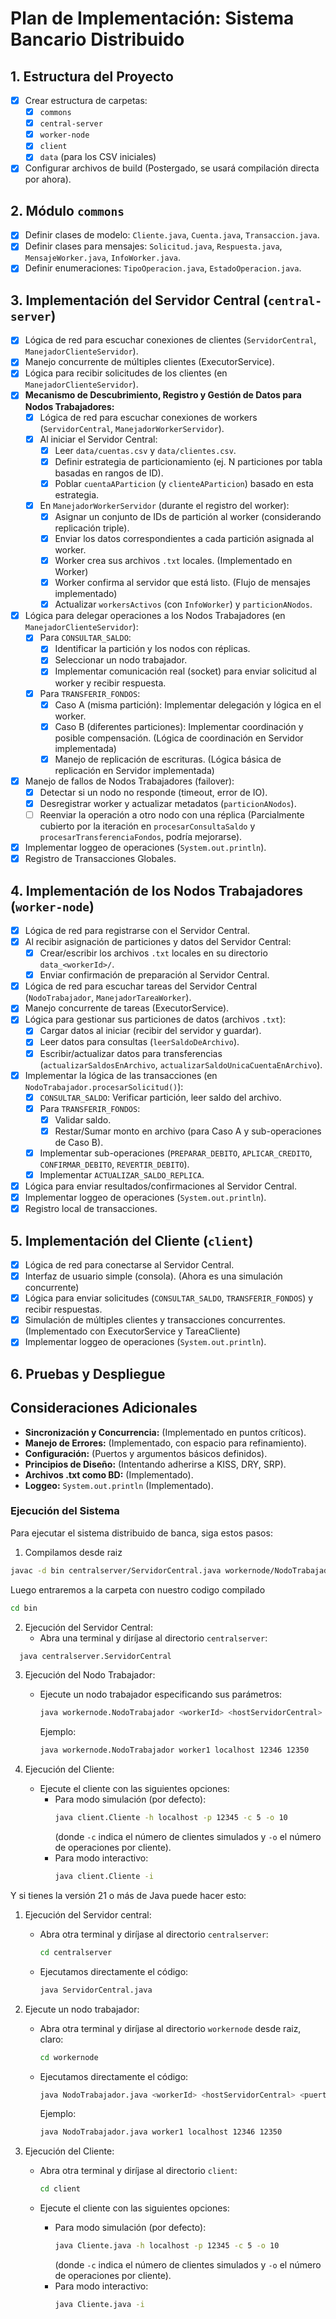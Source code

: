 # Plan de Implementación: Sistema Bancario Distribuido

## 1. Estructura del Proyecto
   - [x] Crear estructura de carpetas:
     - [x] `commons`
     - [x] `central-server`
     - [x] `worker-node`
     - [x] `client`
     - [x] `data` (para los CSV iniciales)
   - [x] Configurar archivos de build (Postergado, se usará compilación directa por ahora).

## 2. Módulo `commons`
   - [x] Definir clases de modelo: `Cliente.java`, `Cuenta.java`, `Transaccion.java`.
   - [x] Definir clases para mensajes: `Solicitud.java`, `Respuesta.java`, `MensajeWorker.java`, `InfoWorker.java`.
   - [x] Definir enumeraciones: `TipoOperacion.java`, `EstadoOperacion.java`.

## 3. Implementación del Servidor Central (`central-server`)
   - [x] Lógica de red para escuchar conexiones de clientes (`ServidorCentral`, `ManejadorClienteServidor`).
   - [x] Manejo concurrente de múltiples clientes (ExecutorService).
   - [x] Lógica para recibir solicitudes de los clientes (en `ManejadorClienteServidor`).
   - [x] **Mecanismo de Descubrimiento, Registro y Gestión de Datos para Nodos Trabajadores:**
     - [x] Lógica de red para escuchar conexiones de workers (`ServidorCentral`, `ManejadorWorkerServidor`).
     - [x] Al iniciar el Servidor Central:
       - [x] Leer `data/cuentas.csv` y `data/clientes.csv`.
       - [x] Definir estrategia de particionamiento (ej. N particiones por tabla basadas en rangos de ID).
       - [x] Poblar `cuentaAParticion` (y `clienteAParticion`) basado en esta estrategia.
     - [x] En `ManejadorWorkerServidor` (durante el registro del worker):
       - [x] Asignar un conjunto de IDs de partición al worker (considerando replicación triple).
       - [x] Enviar los datos correspondientes a cada partición asignada al worker.
       - [x] Worker crea sus archivos `.txt` locales. (Implementado en Worker)
       - [x] Worker confirma al servidor que está listo. (Flujo de mensajes implementado)
       - [x] Actualizar `workersActivos` (con `InfoWorker`) y `particionANodos`.
   - [x] Lógica para delegar operaciones a los Nodos Trabajadores (en `ManejadorClienteServidor`):
     - [x] Para `CONSULTAR_SALDO`:
       - [x] Identificar la partición y los nodos con réplicas.
       - [x] Seleccionar un nodo trabajador.
       - [x] Implementar comunicación real (socket) para enviar solicitud al worker y recibir respuesta.
     - [x] Para `TRANSFERIR_FONDOS`:
       - [x] Caso A (misma partición): Implementar delegación y lógica en el worker.
       - [x] Caso B (diferentes particiones): Implementar coordinación y posible compensación. (Lógica de coordinación en Servidor implementada)
       - [x] Manejo de replicación de escrituras. (Lógica básica de replicación en Servidor implementada)
   - [x] Manejo de fallos de Nodos Trabajadores (failover):
     - [x] Detectar si un nodo no responde (timeout, error de IO).
     - [x] Desregistrar worker y actualizar metadatos (`particionANodos`).
     - [ ] Reenviar la operación a otro nodo con una réplica (Parcialmente cubierto por la iteración en `procesarConsultaSaldo` y `procesarTransferenciaFondos`, podría mejorarse).
   - [x] Implementar loggeo de operaciones (`System.out.println`).
   - [x] Registro de Transacciones Globales.

## 4. Implementación de los Nodos Trabajadores (`worker-node`)
   - [x] Lógica de red para registrarse con el Servidor Central.
   - [x] Al recibir asignación de particiones y datos del Servidor Central:
     - [x] Crear/escribir los archivos `.txt` locales en su directorio `data_<workerId>/`.
     - [x] Enviar confirmación de preparación al Servidor Central.
   - [x] Lógica de red para escuchar tareas del Servidor Central (`NodoTrabajador`, `ManejadorTareaWorker`).
   - [x] Manejo concurrente de tareas (ExecutorService).
   - [x] Lógica para gestionar sus particiones de datos (archivos `.txt`):
     - [x] Cargar datos al iniciar (recibir del servidor y guardar).
     - [x] Leer datos para consultas (`leerSaldoDeArchivo`).
     - [x] Escribir/actualizar datos para transferencias (`actualizarSaldosEnArchivo`, `actualizarSaldoUnicaCuentaEnArchivo`).
   - [x] Implementar la lógica de las transacciones (en `NodoTrabajador.procesarSolicitud()`):
     - [x] `CONSULTAR_SALDO`: Verificar partición, leer saldo del archivo.
     - [x] Para `TRANSFERIR_FONDOS`:
       - [x] Validar saldo.
       - [x] Restar/Sumar monto en archivo (para Caso A y sub-operaciones de Caso B).
     - [x] Implementar sub-operaciones (`PREPARAR_DEBITO`, `APLICAR_CREDITO`, `CONFIRMAR_DEBITO`, `REVERTIR_DEBITO`).
     - [x] Implementar `ACTUALIZAR_SALDO_REPLICA`.
   - [x] Lógica para enviar resultados/confirmaciones al Servidor Central.
   - [x] Implementar loggeo de operaciones (`System.out.println`).
   - [x] Registro local de transacciones.

## 5. Implementación del Cliente (`client`)
   - [x] Lógica de red para conectarse al Servidor Central.
   - [x] Interfaz de usuario simple (consola). (Ahora es una simulación concurrente)
   - [x] Lógica para enviar solicitudes (`CONSULTAR_SALDO`, `TRANSFERIR_FONDOS`) y recibir respuestas.
   - [x] Simulación de múltiples clientes y transacciones concurrentes. (Implementado con ExecutorService y TareaCliente)
   - [x] Implementar loggeo de operaciones (`System.out.println`).

## 6. Pruebas y Despliegue

## Consideraciones Adicionales
   - **Sincronización y Concurrencia:** (Implementado en puntos críticos).
   - **Manejo de Errores:** (Implementado, con espacio para refinamiento).
   - **Configuración:** (Puertos y argumentos básicos definidos).
   - **Principios de Diseño:** (Intentando adherirse a KISS, DRY, SRP).
   - **Archivos .txt como BD:** (Implementado).
   - **Loggeo:** `System.out.println` (Implementado).

### Ejecución del Sistema

Para ejecutar el sistema distribuido de banca, siga estos pasos:

1. Compilamos desde raiz

``` bash
javac -d bin centralserver/ServidorCentral.java workernode/NodoTrabajador.java client/Cliente.java
```

Luego entraremos a la carpeta con nuestro codigo compilado

``` sh
cd bin
```

2. Ejecución del Servidor Central:
   - Abra una terminal y diríjase al directorio `centralserver`:
``` bash
  java centralserver.ServidorCentral
```


3. Ejecución del Nodo Trabajador:

   - Ejecute un nodo trabajador especificando sus parámetros:
     ```bash
     java workernode.NodoTrabajador <workerId> <hostServidorCentral> <puertoServidorCentral> <puertoEscuchaTareas>
     ```
     Ejemplo:
     ```bash
     java workernode.NodoTrabajador worker1 localhost 12346 12350
     ```

4. Ejecución del Cliente:

   - Ejecute el cliente con las siguientes opciones:
     - Para modo simulación (por defecto):
       ```bash
       java client.Cliente -h localhost -p 12345 -c 5 -o 10
       ```
       (donde `-c` indica el número de clientes simulados y `-o` el número de operaciones por cliente).
     - Para modo interactivo:
       ```bash
       java client.Cliente -i
       ```


Y si tienes la versión 21 o más de Java puede hacer esto:

1. Ejecución del Servidor central:
   - Abra otra terminal y diríjase al directorio `centralserver`:
     ```bash
     cd centralserver
     ```
   - Ejecutamos directamente el código:
     ```bash
     java ServidorCentral.java
     ```

2. Ejecute un nodo trabajador:
   - Abra otra terminal y diríjase al directorio `workernode` desde raiz, claro:
     ```bash
     cd workernode
     ```
   - Ejecutamos directamente el código:
     ```bash
     java NodoTrabajador.java <workerId> <hostServidorCentral> <puertoServidorCentral> <puertoEscuchaTareas>
     ```

     Ejemplo:
     ```bash
     java NodoTrabajador.java worker1 localhost 12346 12350
     ```



3. Ejecución del Cliente:
   - Abra otra terminal y diríjase al directorio `client`:
     ```bash
     cd client
     ```

   - Ejecute el cliente con las siguientes opciones:
     - Para modo simulación (por defecto):
       ```bash
       java Cliente.java -h localhost -p 12345 -c 5 -o 10
       ```
       (donde `-c` indica el número de clientes simulados y `-o` el número de operaciones por cliente).
     - Para modo interactivo:
       ```bash
       java Cliente.java -i
       ```